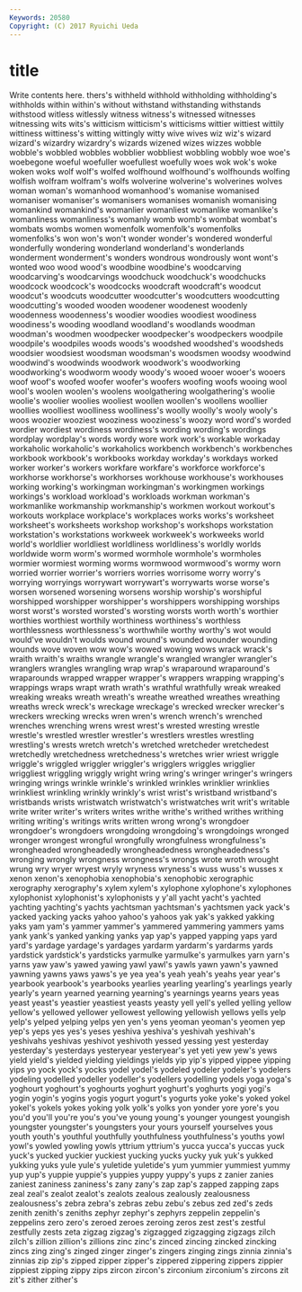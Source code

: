```yaml
---
Keywords: 20580 
Copyright: (C) 2017 Ryuichi Ueda
---
```


# title

Write contents here.
thers's withheld withhold withholding withholding's
withholds within within's without withstand withstanding withstands withstood witless witlessly
witness witness's witnessed witnesses witnessing wits wits's witticism witticism's witticisms
wittier wittiest wittily wittiness wittiness's witting wittingly witty wive wives
wiz wiz's wizard wizard's wizardry wizardry's wizards wizened wizes wizzes
wobble wobble's wobbled wobbles wobblier wobbliest wobbling wobbly woe woe's
woebegone woeful woefuller woefullest woefully woes wok wok's woke woken
woks wolf wolf's wolfed wolfhound wolfhound's wolfhounds wolfing wolfish wolfram
wolfram's wolfs wolverine wolverine's wolverines wolves woman woman's womanhood womanhood's
womanise womanised womaniser womaniser's womanisers womanises womanish womanising womankind womankind's
womanlier womanliest womanlike womanlike's womanliness womanliness's womanly womb womb's wombat
wombat's wombats wombs women womenfolk womenfolk's womenfolks womenfolks's won won's
won't wonder wonder's wondered wonderful wonderfully wondering wonderland wonderland's wonderlands
wonderment wonderment's wonders wondrous wondrously wont wont's wonted woo wood
wood's woodbine woodbine's woodcarving woodcarving's woodcarvings woodchuck woodchuck's woodchucks woodcock
woodcock's woodcocks woodcraft woodcraft's woodcut woodcut's woodcuts woodcutter woodcutter's woodcutters
woodcutting woodcutting's wooded wooden woodener woodenest woodenly woodenness woodenness's woodier
woodies woodiest woodiness woodiness's wooding woodland woodland's woodlands woodman woodman's
woodmen woodpecker woodpecker's woodpeckers woodpile woodpile's woodpiles woods woods's woodshed
woodshed's woodsheds woodsier woodsiest woodsman woodsman's woodsmen woodsy woodwind woodwind's
woodwinds woodwork woodwork's woodworking woodworking's woodworm woody woody's wooed wooer
wooer's wooers woof woof's woofed woofer woofer's woofers woofing woofs
wooing wool wool's woolen woolen's woolens woolgathering woolgathering's woolie woolie's
woolier woolies wooliest woollen woollen's woollens woollier woollies woolliest woolliness
woolliness's woolly woolly's wooly wooly's woos woozier wooziest wooziness wooziness's
woozy word word's worded wordier wordiest wordiness wordiness's wording wording's
wordings wordplay wordplay's words wordy wore work work's workable workaday
workaholic workaholic's workaholics workbench workbench's workbenches workbook workbook's workbooks workday
workday's workdays worked worker worker's workers workfare workfare's workforce workforce's
workhorse workhorse's workhorses workhouse workhouse's workhouses working working's workingman workingman's
workingmen workings workings's workload workload's workloads workman workman's workmanlike workmanship
workmanship's workmen workout workout's workouts workplace workplace's workplaces works works's
worksheet worksheet's worksheets workshop workshop's workshops workstation workstation's workstations workweek
workweek's workweeks world world's worldlier worldliest worldliness worldliness's worldly worlds
worldwide worm worm's wormed wormhole wormhole's wormholes wormier wormiest worming
worms wormwood wormwood's wormy worn worried worrier worrier's worriers worries
worrisome worry worry's worrying worryings worrywart worrywart's worrywarts worse worse's
worsen worsened worsening worsens worship worship's worshipful worshipped worshipper worshipper's
worshippers worshipping worships worst worst's worsted worsted's worsting worsts worth
worth's worthier worthies worthiest worthily worthiness worthiness's worthless worthlessness worthlessness's
worthwhile worthy worthy's wot would would've wouldn't woulds wound wound's
wounded wounder wounding wounds wove woven wow wow's wowed wowing
wows wrack wrack's wraith wraith's wraiths wrangle wrangle's wrangled wrangler
wrangler's wranglers wrangles wrangling wrap wrap's wraparound wraparound's wraparounds wrapped
wrapper wrapper's wrappers wrapping wrapping's wrappings wraps wrapt wrath wrath's
wrathful wrathfully wreak wreaked wreaking wreaks wreath wreath's wreathe wreathed
wreathes wreathing wreaths wreck wreck's wreckage wreckage's wrecked wrecker wrecker's
wreckers wrecking wrecks wren wren's wrench wrench's wrenched wrenches wrenching
wrens wrest wrest's wrested wresting wrestle wrestle's wrestled wrestler wrestler's
wrestlers wrestles wrestling wrestling's wrests wretch wretch's wretched wretcheder wretchedest
wretchedly wretchedness wretchedness's wretches wrier wriest wriggle wriggle's wriggled wriggler
wriggler's wrigglers wriggles wrigglier wriggliest wriggling wriggly wright wring wring's
wringer wringer's wringers wringing wrings wrinkle wrinkle's wrinkled wrinkles wrinklier
wrinklies wrinkliest wrinkling wrinkly wrinkly's wrist wrist's wristband wristband's wristbands
wrists wristwatch wristwatch's wristwatches writ writ's writable write writer writer's
writers writes writhe writhe's writhed writhes writhing writing writing's writings
writs written wrong wrong's wrongdoer wrongdoer's wrongdoers wrongdoing wrongdoing's wrongdoings
wronged wronger wrongest wrongful wrongfully wrongfulness wrongfulness's wrongheaded wrongheadedly wrongheadedness
wrongheadedness's wronging wrongly wrongness wrongness's wrongs wrote wroth wrought wrung
wry wryer wryest wryly wryness wryness's wuss wuss's wusses x
xenon xenon's xenophobia xenophobia's xenophobic xerographic xerography xerography's xylem xylem's
xylophone xylophone's xylophones xylophonist xylophonist's xylophonists y y'all yacht yacht's
yachted yachting yachting's yachts yachtsman yachtsman's yachtsmen yack yack's yacked
yacking yacks yahoo yahoo's yahoos yak yak's yakked yakking yaks
yam yam's yammer yammer's yammered yammering yammers yams yank yank's
yanked yanking yanks yap yap's yapped yapping yaps yard yard's
yardage yardage's yardages yardarm yardarm's yardarms yards yardstick yardstick's yardsticks
yarmulke yarmulke's yarmulkes yarn yarn's yarns yaw yaw's yawed yawing
yawl yawl's yawls yawn yawn's yawned yawning yawns yaws yaws's
ye yea yea's yeah yeah's yeahs year year's yearbook yearbook's
yearbooks yearlies yearling yearling's yearlings yearly yearly's yearn yearned yearning
yearning's yearnings yearns years yeas yeast yeast's yeastier yeastiest yeasts
yeasty yell yell's yelled yelling yellow yellow's yellowed yellower yellowest
yellowing yellowish yellows yells yelp yelp's yelped yelping yelps yen
yen's yens yeoman yeoman's yeomen yep yep's yeps yes yes's
yeses yeshiva yeshiva's yeshivah yeshivah's yeshivahs yeshivas yeshivot yeshivoth yessed
yessing yest yesterday yesterday's yesterdays yesteryear yesteryear's yet yeti yew
yew's yews yield yield's yielded yielding yieldings yields yip yip's
yipped yippee yipping yips yo yock yock's yocks yodel yodel's
yodeled yodeler yodeler's yodelers yodeling yodelled yodeller yodeller's yodellers yodelling
yodels yoga yoga's yoghourt yoghourt's yoghourts yoghurt yoghurt's yoghurts yogi
yogi's yogin yogin's yogins yogis yogurt yogurt's yogurts yoke yoke's
yoked yokel yokel's yokels yokes yoking yolk yolk's yolks yon
yonder yore yore's you you'd you'll you're you's you've young
young's younger youngest youngish youngster youngster's youngsters your yours yourself
yourselves yous youth youth's youthful youthfully youthfulness youthfulness's youths yowl
yowl's yowled yowling yowls yttrium yttrium's yucca yucca's yuccas yuck
yuck's yucked yuckier yuckiest yucking yucks yucky yuk yuk's yukked
yukking yuks yule yule's yuletide yuletide's yum yummier yummiest yummy
yup yup's yuppie yuppie's yuppies yuppy yuppy's yups z zanier
zanies zaniest zaniness zaniness's zany zany's zap zap's zapped zapping
zaps zeal zeal's zealot zealot's zealots zealous zealously zealousness zealousness's
zebra zebra's zebras zebu zebu's zebus zed zed's zeds zenith
zenith's zeniths zephyr zephyr's zephyrs zeppelin zeppelin's zeppelins zero zero's
zeroed zeroes zeroing zeros zest zest's zestful zestfully zests zeta
zigzag zigzag's zigzagged zigzagging zigzags zilch zilch's zillion zillion's zillions
zinc zinc's zinced zincing zincked zincking zincs zing zing's zinged
zinger zinger's zingers zinging zings zinnia zinnia's zinnias zip zip's
zipped zipper zipper's zippered zippering zippers zippier zippiest zipping zippy
zips zircon zircon's zirconium zirconium's zircons zit zit's zither zither's
